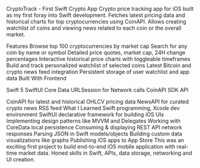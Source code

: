 CryptoTrack - First Swift Crypto App
Crypto price tracking app for iOS built as my first foray into Swift development. Fetches latest pricing data and historical charts for top cryptocurrencies using CoinAPI. Allows creating watchlist of coins and viewing news related to each coin or the overall market.

Features
Browse top 100 cryptocurrencies by market cap
Search for any coin by name or symbol
Detailed price quotes, market cap, 24H change percentages
Interactive historical price charts with toggleable timeframes
Build and track personalized watchlist of selected coins
Latest Bitcoin and crypto news feed integration
Persistent storage of user watchlist and app data
Built With
Frontend

Swift 5
SwiftUI
Core Data
URLSession for Network calls
CoinAPI SDK
API

CoinAPI for latest and historical OHLCV pricing data
NewsAPI for curated crypto news RSS feed
What I Learned
Swift programming, Xcode dev environment
SwiftUI declarative framework for building iOS UIs
Implementing design patterns like MVVM and Delegates
Working with CoreData local persistence
Consuming & displaying REST API network responses
Parsing JSON in Swift models/objects
Building custom data visualizations like graphs
Publishing iOS apps to App Store
This was an exciting first project to build end-to-end iOS mobile application with real-time market data. Honed skills in Swift, APIs, data storage, networking and UI creation.
